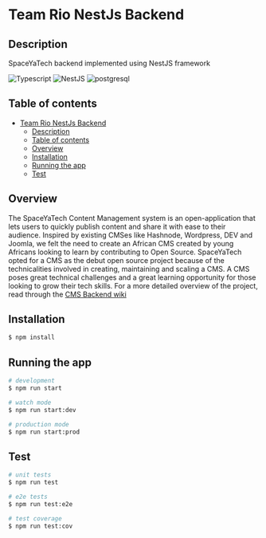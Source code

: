 # Team Rio NestJs Backend

## Description

SpaceYaTech backend implemented using NestJS framework

![Typescript](https://img.shields.io/badge/Typescript-3178C6?style=for-the-badge&logo=typescript&logoColor=white)
![NestJS](https://img.shields.io/badge/NestJS-E0234E?style=for-the-badge&logo=nestjs&logoColor=white)
![postgresql](https://img.shields.io/badge/PostgreSQL-316192?style=for-the-badge&logo=postgresql&logoColor=white)

## Table of contents
- [Team Rio NestJs Backend](#team-rio-nestjs-backend)
  - [Description](#description)
  - [Table of contents](#table-of-contents)
  - [Overview](#overview)
  - [Installation](#installation)
  - [Running the app](#running-the-app)
  - [Test](#test)

## Overview

The SpaceYaTech Content Management system is an open-application that lets users to quickly publish content and share it with ease to their audience. Inspired by existing CMSes like Hashnode, Wordpress, DEV and Joomla, we felt the need to create an African CMS created by young Africans looking to learn by contributing to Open Source. SpaceYaTech opted for a CMS as the debut open source project because of the technicalities involved in creating, maintaining and scaling a CMS. A CMS poses great technical challenges and a great learning opportunity for those looking to grow their tech skills. For a more detailed overview of the project, read through the [CMS Backend wiki](https://github.com/SpaceyaTech/CMS-Backend-Repository/wiki/Technical-Description-Of-Product)

## Installation

```bash
$ npm install
```

## Running the app

```bash
# development
$ npm run start

# watch mode
$ npm run start:dev

# production mode
$ npm run start:prod
```

## Test

```bash
# unit tests
$ npm run test

# e2e tests
$ npm run test:e2e

# test coverage
$ npm run test:cov
```
